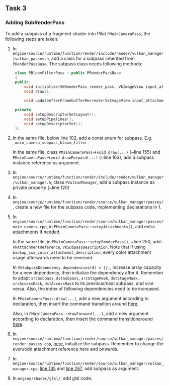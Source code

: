 ## Task 3

### Adding SubRenderPass

To add a subpass of a fragment shader into Pilot `PMainCameraPass`, the following steps are taken:

1. In `engine/source/runtime/function/render/include/render/vulkan_manager/vulkan_passes.h`, add a class for a subpass inherited from `PRenderPassBase`. The subpass class needs following methods:
   ```Cpp
    class PBloomFilterPass : public PRenderPassBase
    {
    public:
        void initialize(VkRenderPass render_pass, VkImageView input_attachment);
        void draw();

        void updateAfterFramebufferRecreate(VkImageView input_attachment);

    private:
        void setupDescriptorSetLayout();
        void setupPipelines();
        void setupDescriptorSet();
    };
    ```
2. In the same file, below line 102, add a const enum for subpass. E.g. `_main_camera_subpass_bloom_filter`

   In the same file, class `PMainCameraPass`->`void draw(...)` (~line 155) and `PMainCameraPass`->`void drawForward(...)` (~line 163), add a subpass instance reference as argument.

4. In `engine/source/runtime/function/render/include/render/vulkan_manager/vulkan_manager.h`, class `PVulkanManager`, add a subpass instance as private property (~line 120)

5. In `engine/source/runtime/function/render/source/vulkan_manager/passes/`, create a new file for the subpass code, implementing declarations in 1.

6. In `engine/source/runtime/function/render/source/vulkan_manager/passes/main_camera.cpp`, in `PMainCameraPass::setupAttachments()`, add extra attachments if needed.

   In the same file, in `PMainCameraPass::setupRenderPass()`, ~line 250, add: `VkAttachmentReference`, `VkSubpassDescription`. Note that if using `backup_xxx_color_attachment_description`, every color attachment usage afterwards need to be reversed.

   In `VkSubpassDependency dependencies[8] = {};`, increase array capacity for a new dependency, then initialize the dependency after it. Remember to adapt `srcSubpass`, `dstSubpass`, `srcStageMask`, `dstStageMask`, `srcAccessMask`, `dstAccessMask` to its previous/next subpass, and vice versa. Also, the index of following dependencies need to be increased.

   In `PMainCameraPass::draw(...)`, add a new argument according to declaration, then insert the command transition around [here](https://github.com/eilis-jung/Pilot/blob/ca5c1ade250e952b409c25900e42294a24ecf67c/engine/source/runtime/function/render/source/vulkan_manager/passes/main_camera.cpp#L2182).

   Also, in `PMainCameraPass::drawForward(...)`, add a new argument according to declaration, then insert the command transitionaround [here](https://github.com/eilis-jung/Pilot/blob/ca5c1ade250e952b409c25900e42294a24ecf67c/engine/source/runtime/function/render/source/vulkan_manager/passes/main_camera.cpp#L2278).

8. In `engine/source/runtime/function/render/source/vulkan_manager/passes/render_passes.cpp`, [here](https://github.com/eilis-jung/Pilot/blob/ca5c1ade250e952b409c25900e42294a24ecf67c/engine/source/runtime/function/render/source/vulkan_manager/passes/render_passes.cpp#L36), initialize the subpass. Remember to change the even/odd attachment reference here and onwards.

9. In `engine/source/runtime/function/render/source/vulkan_manager/vulkan_manager.cpp`, [line 135](https://github.com/eilis-jung/Pilot/blob/ca5c1ade250e952b409c25900e42294a24ecf67c/engine/source/runtime/function/render/source/vulkan_manager/vulkan_manager.cpp#L135) and [line 267](https://github.com/eilis-jung/Pilot/blob/ca5c1ade250e952b409c25900e42294a24ecf67c/engine/source/runtime/function/render/source/vulkan_manager/vulkan_manager.cpp#L267), add subpass as argument.

10. In `engine/shader/glsl/`, add glsl code.

